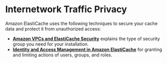 # Internetwork Traffic Privacy<a name="Security"></a>

Amazon ElastiCache uses the following techniques to secure your cache data and protect it from unauthorized access:
+ **[Amazon VPCs and ElastiCache Security](VPCs.md)** explains the type of security group you need for your installation\.
+ **[Identity and Access Management in Amazon ElastiCache](IAM.md)** for granting and limiting actions of users, groups, and roles\.